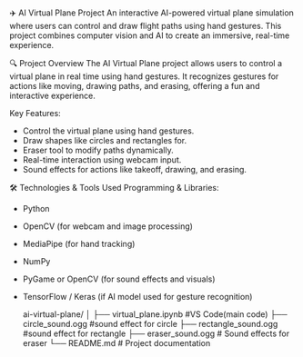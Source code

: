 ✈️ AI Virtual Plane Project
An interactive AI-powered virtual plane simulation where users can control and draw flight paths using hand gestures. This project combines computer vision and AI to create an immersive, real-time experience.

🔍 Project Overview
The AI Virtual Plane project allows users to control a virtual plane in real time using hand gestures. It recognizes gestures for actions like moving, drawing paths, and erasing, offering a fun and interactive experience.

Key Features:
* Control the virtual plane using hand gestures.
* Draw shapes like circles and rectangles for.
* Eraser tool to modify paths dynamically.
* Real-time interaction using webcam input.
* Sound effects for actions like takeoff, drawing, and erasing.

🛠️ Technologies & Tools Used
Programming & Libraries:
* Python
* OpenCV (for webcam and image processing)
* MediaPipe (for hand tracking)
* NumPy
* PyGame or OpenCV (for sound effects and visuals)
* TensorFlow / Keras (if AI model used for gesture recognition)

  ai-virtual-plane/
│
├── virtual_plane.ipynb     #VS Code(main code)
├── circle_sound.ogg        #sound effect for circle
├── rectangle_sound.ogg     #sound effect for rectangle
├── eraser_sound.ogg        # Sound effects for eraser
└── README.md               # Project documentation
